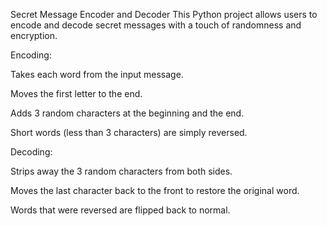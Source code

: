 Secret Message Encoder and Decoder
This Python project allows users to encode and decode secret messages with a touch of randomness and encryption.

Encoding:

Takes each word from the input message.

Moves the first letter to the end.

Adds 3 random characters at the beginning and the end.

Short words (less than 3 characters) are simply reversed.

Decoding:

Strips away the 3 random characters from both sides.

Moves the last character back to the front to restore the original word.

Words that were reversed are flipped back to normal.
